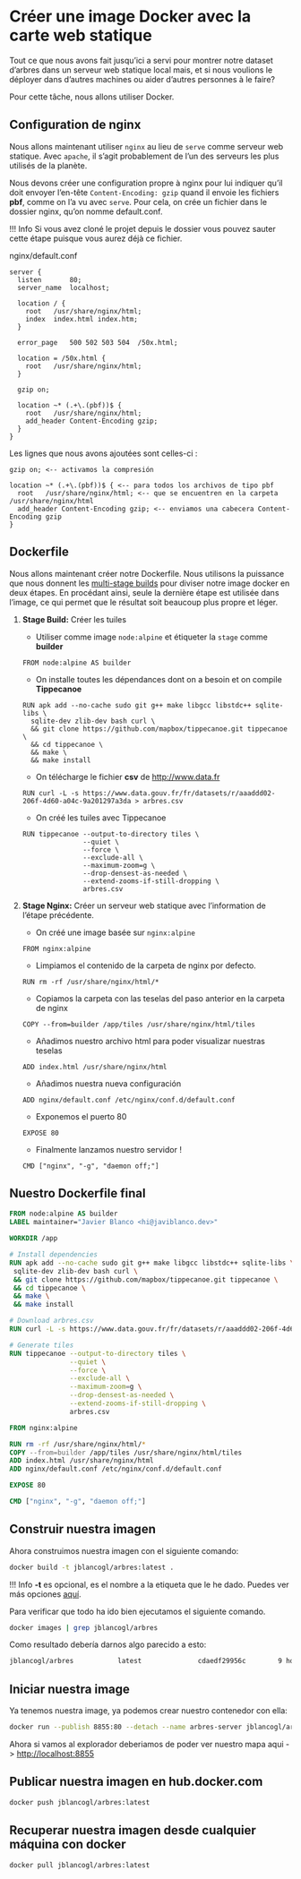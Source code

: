 # Créer une image Docker avec la carte web statique

Tout ce que nous avons fait jusqu’ici a servi pour montrer notre dataset d’arbres 
dans un serveur web statique local mais, et si nous voulions le déployer 
dans d’autres machines ou aider d’autres personnes à le faire?

Pour cette tâche, nous allons utiliser Docker.

## Configuration de nginx

Nous allons maintenant utiliser `nginx` au lieu de `serve` comme serveur web statique. 
Avec `apache`, il s’agit probablement de l’un des serveurs les plus utilisés de la 
planète.

Nous devons créer une configuration propre à nginx pour lui indiquer qu’il doit 
envoyer l’en-tête `Content-Encoding: gzip` quand il envoie les fichiers **pbf**, 
comme on l’a vu avec `serve`. Pour cela, on crée un fichier dans le dossier nginx, 
qu’on nomme default.conf.

!!! Info
    Si vous avez cloné le projet depuis le dossier vous pouvez sauter cette étape 
    puisque vous aurez déjà ce fichier.


nginx/default.conf

```
server {
  listen       80;
  server_name  localhost;

  location / {
    root   /usr/share/nginx/html;
    index  index.html index.htm;
  }

  error_page   500 502 503 504  /50x.html;
  
  location = /50x.html {
    root   /usr/share/nginx/html;
  }

  gzip on;

  location ~* (.+\.(pbf))$ {
    root   /usr/share/nginx/html;
    add_header Content-Encoding gzip;
  }
}
```

Les lignes que nous avons ajoutées sont celles-ci : 

```
gzip on; <-- activamos la compresión

location ~* (.+\.(pbf))$ { <-- para todos los archivos de tipo pbf
  root   /usr/share/nginx/html; <-- que se encuentren en la carpeta /usr/share/nginx/html
  add_header Content-Encoding gzip; <-- enviamos una cabecera Content-Encoding gzip
}
```

## Dockerfile

Nous allons maintenant créer notre Dockerfile. Nous utilisons la puissance que 
nous donnent les [multi-stage builds][1] pour diviser notre image docker en deux étapes. 
En procédant ainsi, seule la dernière étape est utilisée dans l’image, ce qui 
permet que le résultat soit beaucoup plus propre et léger.

1. **Stage Build:** Créer les tuiles 
    * Utiliser comme image `node:alpine` et étiqueter la `stage` comme **builder**
    ```Docker
    FROM node:alpine AS builder
    ```
    
    * On installe toutes les dépendances dont on a besoin et on compile **Tippecanoe**
    ```Docker
    RUN apk add --no-cache sudo git g++ make libgcc libstdc++ sqlite-libs \
      sqlite-dev zlib-dev bash curl \
      && git clone https://github.com/mapbox/tippecanoe.git tippecanoe \
      && cd tippecanoe \
      && make \
      && make install
    ```
    
    * On télécharge le fichier **csv** de <http://www.data.fr>
    ```Docker
    RUN curl -L -s https://www.data.gouv.fr/fr/datasets/r/aaaddd02-206f-4d60-a04c-9a201297a3da > arbres.csv
    ```
    
    * On créé les tuiles avec Tippecanoe
    ```Docker
    RUN tippecanoe --output-to-directory tiles \
                   --quiet \
                   --force \
                   --exclude-all \
                   --maximum-zoom=g \
                   --drop-densest-as-needed \
                   --extend-zooms-if-still-dropping \
                   arbres.csv
    ```

2. **Stage Nginx:**  Créer un serveur web statique avec l’information de l’étape précédente.

    * On créé une image basée sur `nginx:alpine`
    ```Docker
    FROM nginx:alpine
    ```

    * Limpiamos el contenido de la carpeta de nginx por defecto.
    ```Docker
    RUN rm -rf /usr/share/nginx/html/*
    ```

    * Copiamos la carpeta con las teselas del paso anterior en la carpeta de nginx
    ```Docker
    COPY --from=builder /app/tiles /usr/share/nginx/html/tiles
    ```

    * Añadimos nuestro archivo html para poder visualizar nuestras teselas
    ```Docker
    ADD index.html /usr/share/nginx/html
    ```

    * Añadimos nuestra nueva configuración
    ```Docker
    ADD nginx/default.conf /etc/nginx/conf.d/default.conf
    ```

    * Exponemos el puerto 80
    ```Docker
    EXPOSE 80
    ```

    * Finalmente lanzamos nuestro servidor !
    ```Docker
    CMD ["nginx", "-g", "daemon off;"]
    ```



## Nuestro Dockerfile final

```Dockerfile
FROM node:alpine AS builder
LABEL maintainer="Javier Blanco <hi@javiblanco.dev>"

WORKDIR /app

# Install dependencies
RUN apk add --no-cache sudo git g++ make libgcc libstdc++ sqlite-libs \
 sqlite-dev zlib-dev bash curl \
 && git clone https://github.com/mapbox/tippecanoe.git tippecanoe \
 && cd tippecanoe \
 && make \
 && make install

# Download arbres.csv
RUN curl -L -s https://www.data.gouv.fr/fr/datasets/r/aaaddd02-206f-4d60-a04c-9a201297a3da > arbres.csv

# Generate tiles
RUN tippecanoe --output-to-directory tiles \
               --quiet \
               --force \
               --exclude-all \
               --maximum-zoom=g \
               --drop-densest-as-needed \
               --extend-zooms-if-still-dropping \
               arbres.csv

FROM nginx:alpine

RUN rm -rf /usr/share/nginx/html/*
COPY --from=builder /app/tiles /usr/share/nginx/html/tiles
ADD index.html /usr/share/nginx/html
ADD nginx/default.conf /etc/nginx/conf.d/default.conf

EXPOSE 80

CMD ["nginx", "-g", "daemon off;"]
```

## Construir nuestra imagen

Ahora construimos nuestra imagen con el siguiente comando:

```sh
docker build -t jblancogl/arbres:latest .
```

!!! Info
    **-t** es opcional, es el nombre a la etiqueta que le he dado. 
    Puedes ver más opciones [aquí][2].

Para verificar que todo ha ido bien ejecutamos el siguiente comando.

```sh
docker images | grep jblancogl/arbres
```

Como resultado debería darnos algo parecido a esto:

```sh
jblancogl/arbres           latest              cdaedf29956c        9 hours ago         33.8MB
```

## Iniciar nuestra image

Ya tenemos nuestra image, ya podemos crear nuestro contenedor con ella:

```sh
docker run --publish 8855:80 --detach --name arbres-server jblancogl/arbres
```

Ahora si vamos al explorador deberiamos de poder ver nuestro mapa aqui -> <http://localhost:8855>

## Publicar nuestra imagen en hub.docker.com

```sh
docker push jblancogl/arbres:latest
```

## Recuperar nuestra imagen desde cualquier máquina con docker

```sh
docker pull jblancogl/arbres:latest
```

[1]: https://docs.docker.com/develop/develop-images/multistage-build
[2]: https://docs.docker.com/engine/reference/commandline/build
